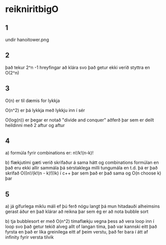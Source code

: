 # reikniritbigO

## 1
undir hanoitower.png
## 2
það tekur 2^n -1 hreyfingar að klára svo það getur ekki verið styttra en O(2^n)
## 3
O(n) er til dæmis for lykkja

O(n^2) er þá lykkja með lykkju inn í sér

O(log(n)) er þegar er notað "divide and conquer" aðferð þar sem er deilt heildinni með 2 aftur og aftur
## 4
a) formúla fyrir combinations er: n!/k!(n-k)!

b) flækjutími gæti verið skrifaður á sama hátt og combinations formúlan en það eru ekki allir sammála þá sérstaklega milli tungumála
en t.d. þá er það skrifað O((n!/(k!(n - k)!))k) í c++ þar sem það er það sama og O(n choose k) þar
## 5
a) já gífurlega miklu máli ef þú ferð nógu langt þá mun hitadauði alheimsins gerast áður en það klárar að reikna þar sem ég er að nota bubble sort

b) tja bubblesort er með O(n^2) tímaflækju vegna þess að vera loop inn í loop svo það getur tekið alveg allt of langan tíma, það var kannski eitt það fyrsta en það er líka greinilega eitt af þeim verstu, það fer bara í átt af infinity fyrir versta tilvik
